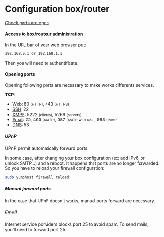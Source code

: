 # Configuration box/router

<a class="btn btn-lg btn-default" href="http://ports.yunohost.org">Check ports are open</a>

#### Access to box/routeur administration
In the URL bar of your web browser put:
```bash
192.168.0.1 or 192.168.1.1
```
Then you will need to authentificate.

#### Opening ports
Opening following ports are necessary to make works differents services.

**TCP:**
* Web: 80 <small>(HTTP)</small>, 443 <small>(HTTPS)</small>
* [SSH](/ssh_en): 22
* [XMPP](/XMPP_en): 5222 <small>(clients)</small>, 5269 <small>(servers)</small>
* [Email](/email_en):  25, 465 <small>(SMTP)</small>, 587 <small>(SMTP with SSL)</small>,  993 <small>(IMAP)</small>
* [DNS](/dns_en): 53

##### UPnP
UPnP permit automatically forward ports.

In some case, after changing your box configuration (ex: add IPv6, or unlock SMTP…) and a reboot. It happens that ports are no longer forwarded. So you have to reload your firewall configuration:

```bash
sudo yunohost firewall reload
```

##### Manual forward ports
In the case that UPnP doesn’t works, manual ports forward are necessary.

##### Email
Internet service porviders blocks port 25 to avoid spam. To send mails, you’ll need to forward port 25.
